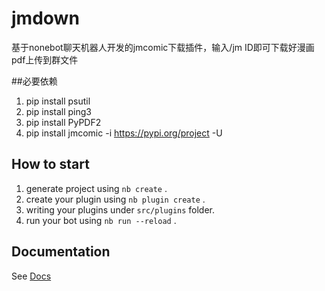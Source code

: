 # jmdown
基于nonebot聊天机器人开发的jmcomic下载插件，输入/jm ID即可下载好漫画pdf上传到群文件

##必要依赖
1. pip install psutil
2. pip install ping3
3. pip install PyPDF2
4. pip install jmcomic -i https://pypi.org/project -U

## How to start

1. generate project using `nb create` .
2. create your plugin using `nb plugin create` .
3. writing your plugins under `src/plugins` folder.
4. run your bot using `nb run --reload` .

## Documentation

See [Docs](https://nonebot.dev/)
